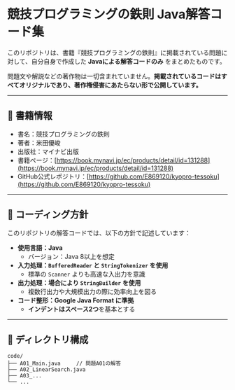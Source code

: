 # 競技プログラミングの鉄則 Java解答コード集

このリポジトリは、書籍『競技プログラミングの鉄則』に掲載されている問題に対して、自分自身で作成した **Javaによる解答コードのみ** をまとめたものです。

問題文や解説などの著作物は一切含まれていません。**掲載されているコードはすべてオリジナルであり、著作権侵害にあたらない形で公開しています。**

---

## 📘 書籍情報

- 書名：競技プログラミングの鉄則
- 著者：米田優峻
- 出版社：マイナビ出版
- 書籍ページ：[https://book.mynavi.jp/ec/products/detail/id=131288](https://book.mynavi.jp/ec/products/detail/id=131288)
- GitHub公式レポジトリ：[https://github.com/E869120/kyopro-tessoku](https://github.com/E869120/kyopro-tessoku)

---

## 🔧 コーディング方針

このリポジトリの解答コードでは、以下の方針で記述しています：

- **使用言語：Java**
  - バージョン：Java 8以上を想定
- **入力処理：`BufferedReader` と `StringTokenizer` を使用**
  - 標準の `Scanner` よりも高速な入出力を意識
- **出力処理：場合により `StringBuilder` を使用**
  - 複数行出力や大規模出力の際に効率向上を図る
- **コード整形：Google Java Format に準拠**
  - **インデントはスペース2つ**を基本とする

---

## 📁 ディレクトリ構成

```text
code/
├── A01_Main.java     // 問題A01の解答
├── A02_LinearSearch.java
├── A03_...
└── ...
```
